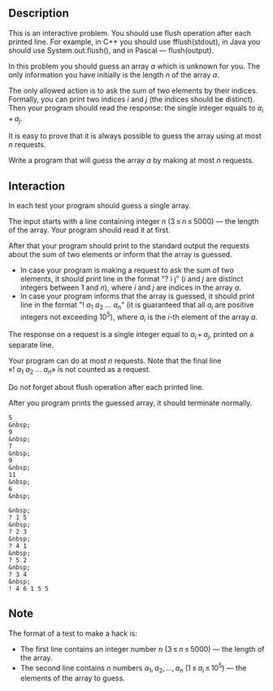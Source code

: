 ## Description

<div><p><span class="tex-font-style-it">This is an interactive problem. You should use <span class="tex-font-style-tt">flush</span> operation after each printed line. For example, in C++ you should use <span class="tex-font-style-tt">fflush(stdout)</span>, in Java you should use <span class="tex-font-style-tt">System.out.flush()</span>, and in Pascal&nbsp;— <span class="tex-font-style-tt">flush(output)</span>.</span></p><p>In this problem you should guess an array <span class="tex-span"><i>a</i></span> which is unknown for you. The only information you have initially is the length <span class="tex-span"><i>n</i></span> of the array <span class="tex-span"><i>a</i></span>.</p><p>The only allowed action is to ask the sum of two elements by their indices. Formally, you can print two indices <span class="tex-span"><i>i</i></span> and <span class="tex-span"><i>j</i></span> (the indices should be <span class="tex-font-style-bf">distinct</span>). Then your program should read the response: the single integer equals to <span class="tex-span"><i>a</i><sub class="lower-index"><i>i</i></sub> + <i>a</i><sub class="lower-index"><i>j</i></sub></span>.</p><p>It is easy to prove that it is always possible to guess the array using at most <span class="tex-span"><i>n</i></span> requests.</p><p>Write a program that will guess the array <span class="tex-span"><i>a</i></span> by making at most <span class="tex-span"><i>n</i></span> requests.</p></div><div><h2>Interaction</h2><p>In each test your program should guess a single array.</p><p>The input starts with a line containing integer <span class="tex-span"><i>n</i></span> (<span class="tex-span">3 ≤ <i>n</i> ≤ 5000</span>)&nbsp;— the length of the array. Your program should read it at first.</p><p>After that your program should print to the standard output the requests about the sum of two elements or inform that the array is guessed.</p><ul> <li> In case your program is making a request to ask the sum of two elements, it should print line in the format "<span class="tex-font-style-tt">? i j</span>" (<span class="tex-span"><i>i</i></span> and <span class="tex-span"><i>j</i></span> are distinct integers between <span class="tex-span">1</span> and <span class="tex-span"><i>n</i></span>), where <span class="tex-span"><i>i</i></span> and <span class="tex-span"><i>j</i></span> are indices in the array <span class="tex-span"><i>a</i></span>.</li><li> In case your program informs that the array is guessed, it should print line in the format "<span class="tex-font-style-tt"><span class="tex-span">!&nbsp;<i>a</i><sub class="lower-index">1</sub>&nbsp;<i>a</i><sub class="lower-index">2</sub>&nbsp;...&nbsp;<i>a</i><sub class="lower-index"><i>n</i></sub></span></span>" (it is guaranteed that all <span class="tex-span"><i>a</i><sub class="lower-index"><i>i</i></sub></span> are positive integers not exceeding <span class="tex-span">10<sup class="upper-index">5</sup></span>), where <span class="tex-span"><i>a</i><sub class="lower-index"><i>i</i></sub></span> is the <span class="tex-span"><i>i</i></span>-th element of the array <span class="tex-span"><i>a</i></span>. </li></ul><p>The response on a request is a single integer equal to <span class="tex-span"><i>a</i><sub class="lower-index"><i>i</i></sub> + <i>a</i><sub class="lower-index"><i>j</i></sub></span>, printed on a separate line.</p><p>Your program can do at most <span class="tex-span"><i>n</i></span> requests. Note that the final line «<span class="tex-font-style-tt"><span class="tex-span">!&nbsp;<i>a</i><sub class="lower-index">1</sub>&nbsp;<i>a</i><sub class="lower-index">2</sub>&nbsp;...&nbsp;<i>a</i><sub class="lower-index"><i>n</i></sub></span></span>» is not counted as a request.</p><p>Do not forget about <span class="tex-font-style-tt">flush</span> operation after each printed line.</p><p>After you program prints the guessed array, it should terminate normally.</p></div>





```input1
5
&nbsp;
9
&nbsp;
7
&nbsp;
9
&nbsp;
11
&nbsp;
6
&nbsp;
```




```output1
&nbsp;
? 1 5
&nbsp;
? 2 3
&nbsp;
? 4 1
&nbsp;
? 5 2
&nbsp;
? 3 4
&nbsp;
! 4 6 1 5 5
```



## Note

<p>The format of a test to make a hack is:</p><ul> <li> The first line contains an integer number <span class="tex-span"><i>n</i></span> (<span class="tex-span">3 ≤ <i>n</i> ≤ 5000</span>)&nbsp;— the length of the array.</li><li> The second line contains <span class="tex-span"><i>n</i></span> numbers <span class="tex-span"><i>a</i><sub class="lower-index">1</sub>, <i>a</i><sub class="lower-index">2</sub>, ..., <i>a</i><sub class="lower-index"><i>n</i></sub></span> (<span class="tex-span">1 ≤ <i>a</i><sub class="lower-index"><i>i</i></sub> ≤ 10<sup class="upper-index">5</sup></span>)&nbsp;— the elements of the array to guess. </li></ul>

